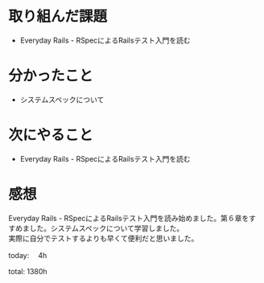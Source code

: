 #  取り組んだ課題
- Everyday Rails - RSpecによるRailsテスト入門を読む


# 分かったこと
- システムスペックについて

  
# 次にやること
- Everyday Rails - RSpecによるRailsテスト入門を読む



# 感想
Everyday Rails - RSpecによるRailsテスト入門を読み始めました。第６章をすすめました。システムスペックについて学習しました。  
実際に自分でテストするよりも早くて便利だと思いました。

today: 　4h

total: 1380h
